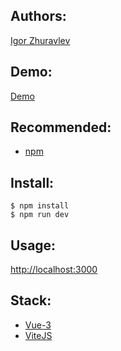 ## Authors:
[Igor Zhuravlev](https://github.com/NEoMBouncer)

## Demo:
[Demo](https://neombouncer.github.io/test-infinite-scroll-vue3/)

## Recommended:
- [npm](https://www.npmjs.com/)

## Install:
```
$ npm install
$ npm run dev
```

## Usage:
[http://localhost:3000](http://localhost:3000)

## Stack:
- [Vue-3](https://vuejs.org/)
- [ViteJS](https://vitejs.dev/)